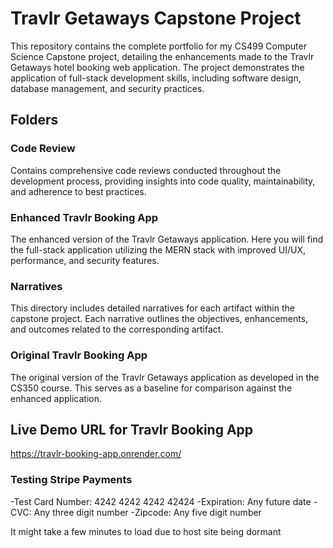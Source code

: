 # Travlr Getaways Capstone Project

This repository contains the complete portfolio for my CS499 Computer Science Capstone project, detailing the enhancements made to the Travlr Getaways hotel booking web application. The project demonstrates the application of full-stack development skills, including software design, database management, and security practices.

## Folders

### Code Review
Contains comprehensive code reviews conducted throughout the development process, providing insights into code quality, maintainability, and adherence to best practices.

### Enhanced Travlr Booking App
The enhanced version of the Travlr Getaways application. Here you will find the full-stack application utilizing the MERN stack with improved UI/UX, performance, and security features.

### Narratives
This directory includes detailed narratives for each artifact within the capstone project. Each narrative outlines the objectives, enhancements, and outcomes related to the corresponding artifact.

### Original Travlr Booking App
The original version of the Travlr Getaways application as developed in the CS350 course. This serves as a baseline for comparison against the enhanced application.

## Live Demo URL for Travlr Booking App 
https://travlr-booking-app.onrender.com/

### Testing Stripe Payments
-Test Card Number: 4242 4242 4242 42424
-Expiration: Any future date
-CVC: Any three digit number
-Zipcode: Any five digit number

It might take a few minutes to load due to host site being dormant

